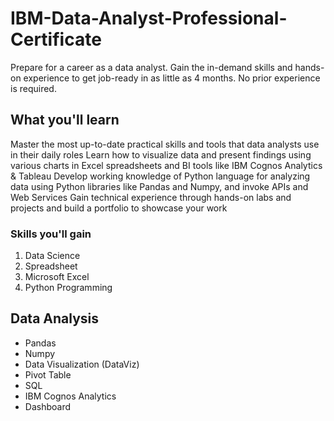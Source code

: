 # IBM-Data-Analyst-Professional-Certificate
Prepare for a career as a data analyst. Gain the in-demand skills and hands-on experience to get job-ready in as little as 4 months. No prior experience is required.

## What you'll learn
Master the most up-to-date practical skills and tools that data analysts use in their daily roles
Learn how to visualize data and present findings using various charts in Excel spreadsheets and BI tools like IBM Cognos Analytics & Tableau
Develop working knowledge of Python language for analyzing data using Python libraries like Pandas and Numpy, and invoke APIs and Web Services 
Gain technical experience through hands-on labs and projects and build a portfolio to showcase your work

### Skills you'll gain
1. Data Science
2. Spreadsheet
3. Microsoft Excel
4. Python Programming


## Data Analysis
- Pandas
- Numpy
- Data Visualization (DataViz)
- Pivot Table
- SQL
- IBM Cognos Analytics
- Dashboard

